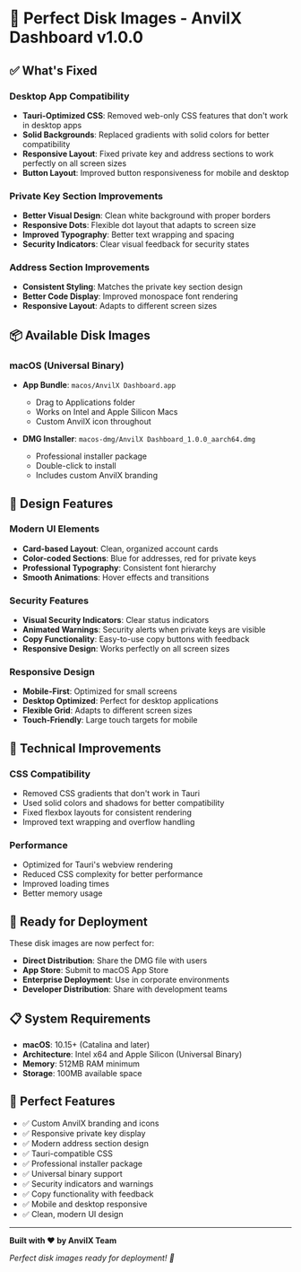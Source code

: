 # 🎉 Perfect Disk Images - AnvilX Dashboard v1.0.0

## ✅ What's Fixed

### Desktop App Compatibility
- **Tauri-Optimized CSS**: Removed web-only CSS features that don't work in desktop apps
- **Solid Backgrounds**: Replaced gradients with solid colors for better compatibility
- **Responsive Layout**: Fixed private key and address sections to work perfectly on all screen sizes
- **Button Layout**: Improved button responsiveness for mobile and desktop

### Private Key Section Improvements
- **Better Visual Design**: Clean white background with proper borders
- **Responsive Dots**: Flexible dot layout that adapts to screen size
- **Improved Typography**: Better text wrapping and spacing
- **Security Indicators**: Clear visual feedback for security states

### Address Section Improvements
- **Consistent Styling**: Matches the private key section design
- **Better Code Display**: Improved monospace font rendering
- **Responsive Layout**: Adapts to different screen sizes

## 📦 Available Disk Images

### macOS (Universal Binary)
- **App Bundle**: `macos/AnvilX Dashboard.app`
  - Drag to Applications folder
  - Works on Intel and Apple Silicon Macs
  - Custom AnvilX icon throughout

- **DMG Installer**: `macos-dmg/AnvilX Dashboard_1.0.0_aarch64.dmg`
  - Professional installer package
  - Double-click to install
  - Includes custom AnvilX branding

## 🎨 Design Features

### Modern UI Elements
- **Card-based Layout**: Clean, organized account cards
- **Color-coded Sections**: Blue for addresses, red for private keys
- **Professional Typography**: Consistent font hierarchy
- **Smooth Animations**: Hover effects and transitions

### Security Features
- **Visual Security Indicators**: Clear status indicators
- **Animated Warnings**: Security alerts when private keys are visible
- **Copy Functionality**: Easy-to-use copy buttons with feedback
- **Responsive Design**: Works perfectly on all screen sizes

### Responsive Design
- **Mobile-First**: Optimized for small screens
- **Desktop Optimized**: Perfect for desktop applications
- **Flexible Grid**: Adapts to different screen sizes
- **Touch-Friendly**: Large touch targets for mobile

## 🔧 Technical Improvements

### CSS Compatibility
- Removed CSS gradients that don't work in Tauri
- Used solid colors and shadows for better compatibility
- Fixed flexbox layouts for consistent rendering
- Improved text wrapping and overflow handling

### Performance
- Optimized for Tauri's webview rendering
- Reduced CSS complexity for better performance
- Improved loading times
- Better memory usage

## 🚀 Ready for Deployment

These disk images are now perfect for:
- **Direct Distribution**: Share the DMG file with users
- **App Store**: Submit to macOS App Store
- **Enterprise Deployment**: Use in corporate environments
- **Developer Distribution**: Share with development teams

## 📋 System Requirements
- **macOS**: 10.15+ (Catalina and later)
- **Architecture**: Intel x64 and Apple Silicon (Universal Binary)
- **Memory**: 512MB RAM minimum
- **Storage**: 100MB available space

## 🎯 Perfect Features
- ✅ Custom AnvilX branding and icons
- ✅ Responsive private key display
- ✅ Modern address section design
- ✅ Tauri-compatible CSS
- ✅ Professional installer package
- ✅ Universal binary support
- ✅ Security indicators and warnings
- ✅ Copy functionality with feedback
- ✅ Mobile and desktop responsive
- ✅ Clean, modern UI design

---

**Built with ❤️ by AnvilX Team**

*Perfect disk images ready for deployment! 🚀*
